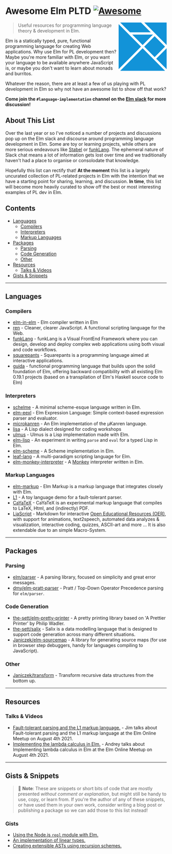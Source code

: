 # Awesome Elm PLTD [![Awesome](https://awesome.re/badge.svg)](https://awesome.re)

[<img src="https://github.com/elm/elm-lang.org/raw/master/static/assets/logos/elm.png" align="right" width="150">](https://elm-lang.org)

> Useful resources for programming language theory & development in Elm.

Elm is a statically typed, pure, functional programming language for creating Web applications. Why use Elm for PL development then? Maybe you're more familiar with Elm, or you want your language to be available anywhere JavaScript is, or maybe you don't want to learn about monads and burritos.

Whatever the reason, there are at least a few of us playing with PL development in Elm so why not have an awesome list to show off that work?

**Come join the `#language-implementation` channel on the [Elm slack](https://elmlang.herokuapp.com) for more discussion!**

## About This List

Over the last year or so I've noticed a number of projects and discussions pop up on the Elm slack and discourse around programming language development in Elm. Some are toy or learning projects, while others are more serious endeavours like [Stabel](https://fossils.stabel-lang.org/compiler/home) or [funkLang](https://github.com/funk-team/funkLang). The ephemeral nature of Slack chat means a lot of information gets lost over time and we traditionally haven't had a place to organise or consolodate that knowledge.

Hopefully this list can rectify that! **At the moment** this list is a largely uncurated collection of PL-related projects in Elm with the intention that we have a starting point for sharing, learning, and discussion. **In time**, this list will become more heavily curated to show off the best or most interesting examples of PL dev in Elm.

## Contents

- [Languages](#languages)
  - [Compilers](#compilers)
  - [Interpreters](#interpreters)
  - [Markup Languages](#markup-languages)
- [Packages](#packages)
  - [Parsing](#parsing)
  - [Code Generation](#code-generation)
  - [Other](#other)
- [Resources](#resources)
  - [Talks & Videos](#talks--videos)
- [Gists & Snippets](#gists--snippets)

---

## Languages

### Compilers

- [elm-in-elm](https://github.com/elm-in-elm/compiler/) - Elm compiler written in Elm
- [ren](https://github.com/ren-lang/compiler/) - Cleaner, clearer JavaScript. A functional scripting language for the Web.
- [funkLang](https://github.com/funk-team/funkLang) - funkLang is a Visual FrontEnd Framework where you can design, develop and deploy complex web applications using both visual and code workflows.
- [squarepants](https://github.com/xarvh/squarepants) - Squarepants is a programming language aimed at interactive applications.
- [guida](https://github.com/guida-lang/compiler) - functional programming language that builds upon the solid foundation of Elm, offering backward compatibility with all existing Elm 0.19.1 projects (based on a transpilation of Elm's Haskell source code to Elm)

### Interpreters

- [schelme](https://github.com/bburdette/schelme/) - A minimal scheme-esque language written in Elm.
- [elm-eexl](https://github.com/ccapndave/elm-eexl/) - Elm Expression Language: Simple context-based expression parser and evaluator.
- [microkanren](https://github.com/dvberkel/microkanren/) - An Elm implementation of the μKanren language.
- [lisa](https://github.com/chicode/lisa/) - A Lisp dialect designed for coding workshops
- [ulmus](https://github.com/uzimaru0000/ulmus/) - Ulmus is a Lisp implementation made with Elm.
- [elm-lisp](https://github.com/jxxcarlson/elm-lisp) - An experiment in writing `parse` and `eval` for a typed Lisp in Elm.
- [elm-scheme](https://github.com/akoppela/elm-scheme) - A Scheme implementation in Elm.
- [leaf-lang](https://github.com/Orasund/leaf-lang) - A multi-paradigm scripting language for Elm.
- [elm-monkey-interpreter](https://github.com/dwayne/elm-monkey-interpreter) - A [Monkey](https://monkeylang.org) interpreter written in Elm.

### Markup Languages

- [elm-markup](https://github.com/mdgriffith/elm-markup/) - Elm Markup is a markup language that integrates closely with Elm.
- [L1](https://github.com/jxxcarlson/L1) - A toy language demo for a fault-tolerant parser.
- [CaYaTeX](https://github.com/jxxcarlson/cayatex) - CaYaTeX is an experimental markup language that compiles to LaTeX, Html, and (indirectly) PDF.
- [LiaScript](https://github.com/liascript/liascript) - Markdown for interactive [Open Educational Resources (OER)](https://en.wikipedia.org/wiki/Open_educational_resources), with support for animations, text2speech, automated data analyzes & visualization, interactive coding, quizzes, ASCII-art and more ... It is also extendable due to an simple Macro-System.

---

## Packages

### Parsing

- [elm/parser](https://github.com/elm/parser/) - A parsing library, focused on simplicity and great error messages.
- [dmy/elm-pratt-parser](https://github.com/dmy/elm-pratt-parser/) - Pratt / Top-Down Operator Precedence parsing for `elm/parser`.

### Code Generation

- [the-sett/elm-pretty-printer](https://github.com/the-sett/elm-pretty-printer/) - A pretty printing library based on 'A Prettier Printer' by Philip Wadler.
- [the-sett/salix](https://github.com/the-sett/salix/) - Salix is a data modelling language that is designed to support code generation across many different situations.
- [Janiczek/elm-sourcemap](https://github.com/Janiczek/elm-sourcemap) - A library for generating source maps (for use in browser step debuggers, handy for languages compiling to JavaScript).

### Other

- [Janiczek/transform](https://github.com/Janiczek/transform/) - Transform recursive data structures from the bottom up.

---

## Resources

### Talks & Videos

- [Fault-tolerant parsing and the L1 markup language.](https://www.youtube.com/watch?v=gqeqtZeDp18) - Jim talks about Fault-tolerant parsing and the L1 markup language at the Elm Online Meetup on August 4th 2021.
- [Implementing the lambda calculus in Elm.](https://www.youtube.com/watch?v=93wbsfoX9iE) - Andrey talks about Implementing lambda calculus in Elm at the Elm Online Meetup on August 4th 2021.

---

## Gists & Snippets

> 🚨 **Note**: These are snippets or short bits of code that are mostly presented _without comment or explanation_, but might still be handy to use, copy, or learn from. If you're the author of any of these snippets, or have used them in your own work, consider writing a blog post or publishing a package so we can add those to this list instead! 

### Gists

- [Using the Node.js `repl` module with Elm.](https://gist.github.com/pd-andy/899bb2eec17c19f46d808cdf4d66771a)
- [An implementation of linear types.](https://gist.github.com/jjant/bcad85349ebd68cfe88ec634dc2c645e)
- [Creating extensible ASTs using recursion schemes.](https://ellie-app.com/fjdwhCFR7JCa1)
